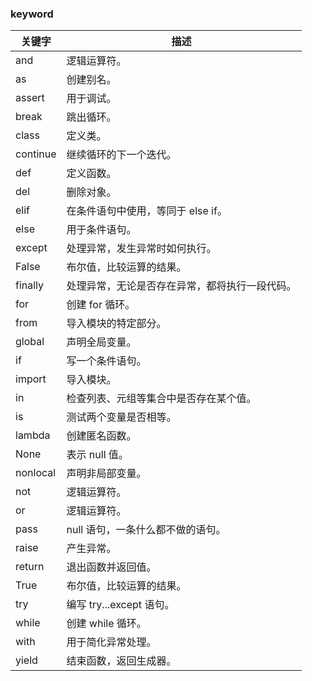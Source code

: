 
### keyword

|关键字|描述|
|-------|-------|
|and|	逻辑运算符。|
|as|	创建别名。|
|assert|	用于调试。|
|break	|跳出循环。|
|class	|定义类。|
|continue|	继续循环的下一个迭代。|
|def	|定义函数。|
|del	|删除对象。|
|elif	|在条件语句中使用，等同于 else if。|
|else	|用于条件语句。|
|except	|处理异常，发生异常时如何执行。|
|False	|布尔值，比较运算的结果。|
|finally	|处理异常，无论是否存在异常，都将执行一段代码。|
|for	|创建 for 循环。|
|from	|导入模块的特定部分。|
|global	|声明全局变量。|
|if	|写一个条件语句。|
|import	|导入模块。|
|in	|检查列表、元组等集合中是否存在某个值。|
|is	|测试两个变量是否相等。|
|lambda	|创建匿名函数。|
|None	|表示 null 值。|
|nonlocal	|声明非局部变量。|
|not	|逻辑运算符。|
|or	|逻辑运算符。|
|pass	|null 语句，一条什么都不做的语句。|
|raise	|产生异常。|
|return	|退出函数并返回值。|
|True	|布尔值，比较运算的结果。|
|try	|编写 try...except 语句。|
|while	|创建 while 循环。|
|with	|用于简化异常处理。|
|yield	|结束函数，返回生成器。|
